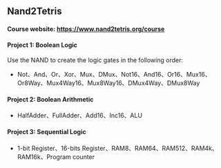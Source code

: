 ## Nand2Tetris

#### Course website: https://www.nand2tetris.org/course

#### Project 1: Boolean Logic

Use the NAND to create the logic gates in the following order:

- Not、And、Or、Xor、Mux、DMux、Not16、And16、Or16、Mux16、Or8Way、Mux4Way16、Mux8Way16、DMux4Way、DMux8Way

#### Project 2: Boolean Arithmetic

- HalfAdder、FullAdder、Add16、Inc16、ALU

#### Project 3: Sequential Logic

- 1-bit Register、16-bits Register、RAM8、RAM64、RAM512、RAM4k、RAM16k、Program counter

